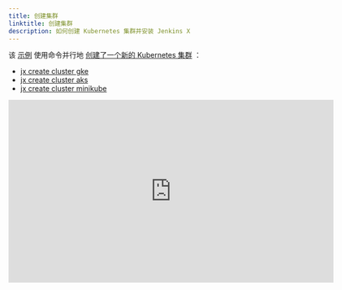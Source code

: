 ```yaml
---
title: 创建集群
linktitle: 创建集群
description: 如何创建 Kubernetes 集群并安装 Jenkins X
---
```


该 [示例](https://www.youtube.com/watch?v=ELA4tytdFeA) 使用命令并行地 [创建了一个新的 Kubernetes 集群](/docs/getting-started/setup/create-cluster/) ：

* [jx create cluster gke](/commands/jx_create_cluster_gke/)
* [jx create cluster aks](/commands/jx_create_cluster_aks/)
* [jx create cluster minikube](/commands/deprecation/)

<iframe width="640" height="360" src="https://www.youtube.com/embed/ELA4tytdFeA" frameborder="0" allow="autoplay; encrypted-media" allowfullscreen></iframe>
